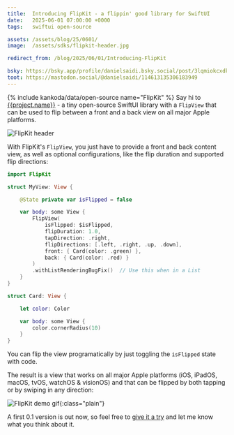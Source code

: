 ```yaml
---
title:  Introducing FlipKit - a flippin' good library for SwiftUI
date:   2025-06-01 07:00:00 +0000
tags:   swiftui open-source

assets: /assets/blog/25/0601/
image:  /assets/sdks/flipkit-header.jpg

redirect_from: /blog/2025/06/01/Introducing-FlipKit

bsky: https://bsky.app/profile/danielsaidi.bsky.social/post/3lqmiokcxdk2l
toot: https://mastodon.social/@danielsaidi/114613135306183949
---
```


{% include kankoda/data/open-source name="FlipKit" %}
Say hi to [{{project.name}}]({{project.url}}) - a tiny open-source SwiftUI library with a `FlipView` that can be used to flip between a front and a back view on all major Apple platforms.

![FlipKit header]({{page.image}})

With FlipKit's `FlipView`, you just have to provide a front and back content view, as well as optional configurations, like the flip duration and supported flip directions:

```swift
import FlipKit

struct MyView: View {

    @State private var isFlipped = false

    var body: some View {
        FlipView(
            isFlipped: $isFlipped,
            flipDuration: 1.0,
            tapDirection: .right,
            flipDirections: [.left, .right, .up, .down],
            front: { Card(color: .green) },
            back: { Card(color: .red) }
        )
        .withListRenderingBugFix()  // Use this when in a List 
    }
}

struct Card: View {

    let color: Color

    var body: some View {
        color.cornerRadius(10)
    }
}
```

You can flip the view programatically by just toggling the `isFlipped` state with code.

The result is a view that works on all major Apple platforms (iOS, iPadOS, macOS, tvOS, watchOS & visionOS) and that can be flipped by both tapping or by swiping in any direction:

![FlipKit demo gif](https://github.com/danielsaidi/FlipKit/releases/download/0.1.0/FlipKit-Demo.gif){:class="plain"}

A first 0.1 version is out now, so feel free to [give it a try]({{project.url}}) and let me know what you think about it.
